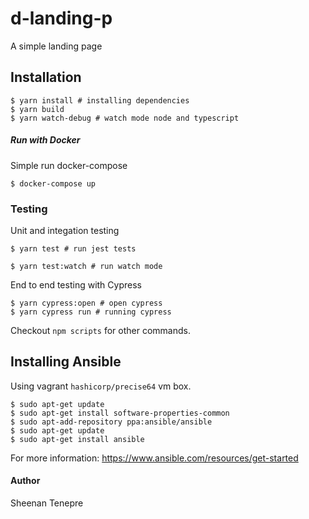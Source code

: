 # d-landing-p
A simple landing page

## Installation

```
$ yarn install # installing dependencies
$ yarn build
$ yarn watch-debug # watch mode node and typescript
```

##### Run with Docker
Simple run docker-compose
```
$ docker-compose up
```

### Testing

Unit and integation testing
```
$ yarn test # run jest tests

$ yarn test:watch # run watch mode
```

End to end testing with Cypress
```
$ yarn cypress:open # open cypress
$ yarn cypress run # running cypress
```

Checkout `npm scripts` for other commands.

## Installing Ansible
Using vagrant `hashicorp/precise64` vm box.
```
$ sudo apt-get update
$ sudo apt-get install software-properties-common
$ sudo apt-add-repository ppa:ansible/ansible
$ sudo apt-get update
$ sudo apt-get install ansible
```

For more information:
https://www.ansible.com/resources/get-started

#### Author
Sheenan Tenepre
